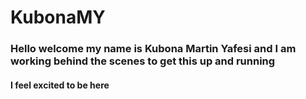 # KubonaMY

### Hello welcome my name is Kubona Martin Yafesi and I am working behind the scenes to get this up and running

#### I feel excited to be here
